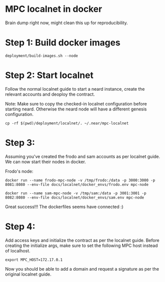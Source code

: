 # MPC localnet in docker

Brain dump right now, might clean this up for reproducibility.

# Step 1: Build docker images

```shell
deployment/build-images.sh --node
```

# Step 2: Start localnet
Follow the normal localnet guide to start a neard instance,
create the relevant accounts and deoploy the contract.

Note: Make sure to copy the checked-in localnet configuration before starting neard.
Otherwise the neard node will have a different genesis configuration.
```shell
cp -rf $(pwd)/deployment/localnet/. ~/.near/mpc-localnet
```

# Step 3:
Assuming you've created the frodo and sam accounts as per localnet guide.
We can now start their nodes in docker.

Frodo's node:

```shell
docker run --name frodo-mpc-node -v /tmp/frodo:/data -p 3000:3000 -p 8081:8080 --env-file docs/localnet/docker_envs/frodo.env mpc-node
```

```shell
docker run --name sam-mpc-node -v /tmp/sam:/data -p 3001:3001 -p 8082:8080 --env-file docs/localnet/docker_envs/sam.env mpc-node
```

Great success!!! The dockerfiles seems have connected :)

# Step 4:
Add access keys and initialize the contract as per the localnet guide.
Before creating the initialize args, make sure to set the following
MPC host instead of localhost.

```shell
export MPC_HOST=172.17.0.1
```

Now you should be able to add a domain and request a signature as per the original localnet guide.
